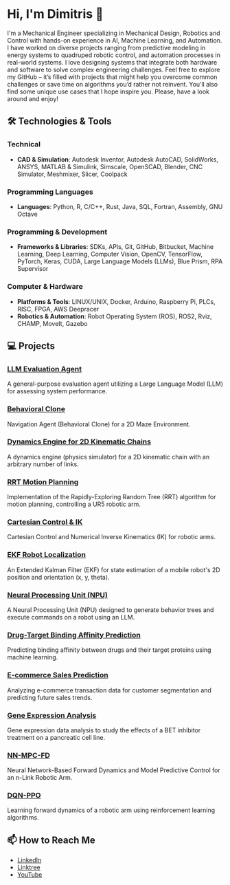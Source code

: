 # Hi, I'm Dimitris 👋

I'm a Mechanical Engineer specializing in Mechanical Design, Robotics and Control with hands-on experience in AI, Machine Learning, and Automation. I have worked on diverse projects ranging from predictive modeling in energy systems to quadruped robotic control, and automation processes in real-world systems. I love designing systems that integrate both hardware and software to solve complex engineering challenges. Feel free to explore my GitHub – it’s filled with projects that might help you overcome common challenges or save time on algorithms you’d rather not reinvent. You’ll also find some unique use cases that I hope inspire you. Please, have a look around and enjoy!


## 🛠️ Technologies & Tools

### Technical
- **CAD & Simulation**: Autodesk Inventor, Autodesk AutoCAD, SolidWorks, ANSYS, MATLAB & Simulink, Simscale, OpenSCAD, Blender, CNC Simulator, Meshmixer, Slicer, Coolpack

### Programming Languages
- **Languages**: Python, R, C/C++, Rust, Java, SQL, Fortran, Assembly, GNU Octave

### Programming & Development
- **Frameworks & Libraries**: SDKs, APIs, Git, GitHub, Bitbucket, Machine Learning, Deep Learning, Computer Vision, OpenCV, TensorFlow, PyTorch, Keras, CUDA, Large Language Models (LLMs), Blue Prism, RPA Supervisor

### Computer & Hardware
- **Platforms & Tools**: LINUX/UNIX, Docker, Arduino, Raspberry Pi, PLCs, RISC, FPGA, AWS Deepracer
- **Robotics & Automation**: Robot Operating System (ROS), ROS2, Rviz, CHAMP, MoveIt, Gazebo


## 💻 Projects

### [LLM Evaluation Agent](https://github.com/dimitris-anastasiou/llm-evaluation-agent)
A general-purpose evaluation agent utilizing a Large Language Model (LLM) for assessing system performance.

### [Behavioral Clone](https://github.com/dimitris-anastasiou/behavioral-clone)
Navigation Agent (Behavioral Clone) for a 2D Maze Environment.

### [Dynamics Engine for 2D Kinematic Chains](https://github.com/dimitris-anastasiou/dynamics-engine-2d-kinematic-chains)
A dynamics engine (physics simulator) for a 2D kinematic chain with an arbitrary number of links.

### [RRT Motion Planning](https://github.com/dimitris-anastasiou/rrt-motion-planning)
Implementation of the Rapidly-Exploring Random Tree (RRT) algorithm for motion planning, controlling a UR5 robotic arm.

### [Cartesian Control & IK](https://github.com/dimitris-anastasiou/cartesian-control-IK)
Cartesian Control and Numerical Inverse Kinematics (IK) for robotic arms.

### [EKF Robot Localization](https://github.com/dimitris-anastasiou/ekf-robot-localization)
An Extended Kalman Filter (EKF) for state estimation of a mobile robot's 2D position and orientation (x, y, theta).

### [Neural Processing Unit (NPU)](https://github.com/dimitris-anastasiou/npu)
A Neural Processing Unit (NPU) designed to generate behavior trees and execute commands on a robot using an LLM.

### [Drug-Target Binding Affinity Prediction](https://github.com/dimitris-anastasiou/drug-target-binding-affinity-prediction)
Predicting binding affinity between drugs and their target proteins using machine learning.

### [E-commerce Sales Prediction](https://github.com/dimitris-anastasiou/ecommerce-sales-prediction)
Analyzing e-commerce transaction data for customer segmentation and predicting future sales trends.

### [Gene Expression Analysis](https://github.com/dimitris-anastasiou/gene-expression-analysis)
Gene expression data analysis to study the effects of a BET inhibitor treatment on a pancreatic cell line.

### [NN-MPC-FD](https://github.com/dimitris-anastasiou/nn-mpc-fd)
Neural Network-Based Forward Dynamics and Model Predictive Control for an n-Link Robotic Arm.

### [DQN-PPO](https://github.com/dimitris-anastasiou/dqn-ppo)
Learning forward dynamics of a robotic arm using reinforcement learning algorithms.


## 📫 How to Reach Me
- [LinkedIn](https://www.linkedin.com/in/anastasiou-dimitris/)
- [Linktree](https://linktr.ee/dimitris.anastasiou)
- [YouTube](https://www.youtube.com/@da-labs)




<!--
**dimitris-anastasiou/dimitris-anastasiou** is a ✨ _special_ ✨ repository because its `README.md` (this file) appears on your GitHub profile.

Here are some ideas to get you started:

- 🔭 I’m currently working on ...
- 🌱 I’m currently learning ...
- 👯 I’m looking to collaborate on ...
- 🤔 I’m looking for help with ...
- 💬 Ask me about ...
- 📫 How to reach me: ...
- 😄 Pronouns: ...
- ⚡ Fun fact: ...
-->
